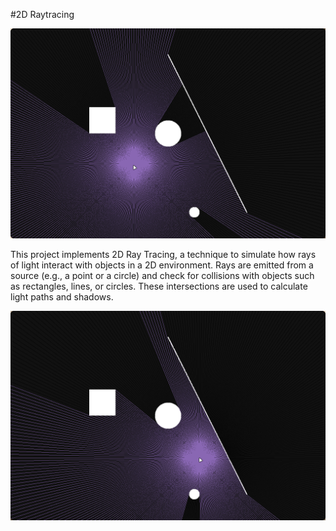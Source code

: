 #2D Raytracing

![Example 1](./example1.png)

This project implements 2D Ray Tracing, a technique to simulate how rays of light interact with objects in a 2D environment. Rays are emitted from a source (e.g., a point or a circle) and check for collisions with objects such as rectangles, lines, or circles. These intersections are used to calculate light paths and shadows.

![Example 2](./example2.png)
